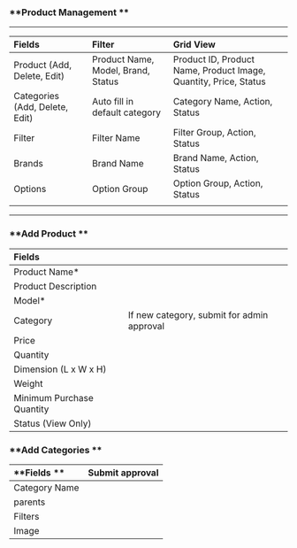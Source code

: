 ### **Product Management **

---

| **Fields** | **Filter** | **Grid View** |
| :--- | :--- | :--- |
| Product \(Add, Delete, Edit\) | Product Name, Model, Brand, Status | Product ID, Product Name, Product Image, Quantity, Price, Status |
| Categories \(Add, Delete, Edit\) | Auto fill in default category | Category Name, Action, Status |
| Filter  | Filter Name | Filter Group, Action, Status |
| Brands | Brand Name | Brand Name, Action, Status  |
| Options | Option Group  | Option Group, Action, Status  |
|  |  |  |

---

### **Add Product **

| **Fields** |  |
| :--- | :--- |
| Product Name\* |  |
| Product Description |  |
| Model\* |  |
| Category | If new category, submit for admin approval |
| Price |  |
| Quantity |  |
| Dimension \(L x W x H\) |  |
| Weight |  |
| Minimum Purchase Quantity |  |
| Status \(View Only\) |  |

### **Add Categories **

| **Fields ** | **Submit approval** |
| :--- | :--- |
| Category Name |  |
| parents |  |
| Filters |  |
| Image |  |



